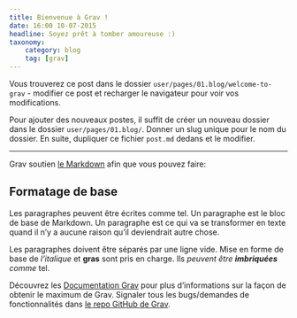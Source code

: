 ```yaml
---
title: Bienvenue à Grav !
date: 16:00 10-07-2015
headline: Soyez prêt à tomber amoureuse :)
taxonomy:
    category: blog
    tag: [grav]
---
```


Vous trouverez ce post dans le dossier `user/pages/01.blog/welcome-to-grav` - modifier ce post et recharger le navigateur pour voir vos modifications.

Pour ajouter des nouveaux postes, il suffit de créer un nouveau dossier dans le dossier `user/pages/01.blog/`. Donner un slug unique pour le nom du dossier. En suite, dupliquer ce fichier `post.md` dedans et le modifier.

---

Grav soutien [le Markdown](https://en.wikipedia.org/wiki/Markdown) afin que vous pouvez faire:

## Formatage de base

Les paragraphes peuvent être écrites comme tel. Un paragraphe est le bloc de base de Markdown. Un paragraphe est ce qui va se transformer en texte quand il n’y a aucune raison qu’il deviendrait autre chose.

Les paragraphes doivent être séparés par une ligne vide. Mise en forme de base de *l’italique* et **gras** sont pris en charge. Ils *peuvent être **imbriquées** comme* tel.

Découvrez les [Documentation Grav][grav-docs] pour plus d’informations sur la façon de obtenir le maximum de Grav. Signaler tous les bugs/demandes de fonctionnalités dans [le repo GitHub de Grav][grav-gh].

[grav]:    http://jekyllrb.com
[grav-docs]: http://learn.getgrav.org
[grav-gh]: https://github.com/getgrav/grav

